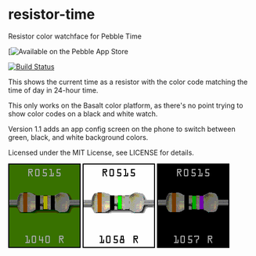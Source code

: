 # resistor-time
Resistor color watchface for Pebble Time

[![Available on the Pebble App Store](http://pblweb.com/badge/55561ff444dad6e1470000df/orange/medium/)

[![Build Status](https://travis-ci.org/unwiredben/resistor-time.svg)](https://travis-ci.org/unwiredben/resistor-time)

This shows the current time as a resistor with the color code matching the time of day in 24-hour time.

This only works on the Basalt color platform, as there's no point trying to show color codes on a black and white watch.

Version 1.1 adds an app config screen on the phone to switch between green, black, and white background colors.

Licensed under the MIT License, see LICENSE for details.

![Screenshot - White on Green](screenshots/resistor-time-green.png)
![Screenshot - Black on White](screenshots/resistor-time-white.png)
![Screenshot - White on Black](screenshots/resistor-time-black.png)
